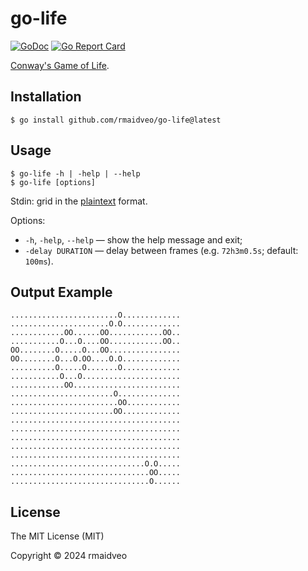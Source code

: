 # go-life

[![GoDoc](https://godoc.org/github.com/rmaidveo/go-life?status.svg)](https://godoc.org/github.com/rmaidveo/go-life)
[![Go Report Card](https://goreportcard.com/badge/github.com/rmaidveo/go-life)](https://goreportcard.com/report/github.com/rmaidveo/go-life)

[Conway's Game of Life](https://en.wikipedia.org/wiki/Conway's_Game_of_Life).

## Installation

```
$ go install github.com/rmaidveo/go-life@latest
```

## Usage

```
$ go-life -h | -help | --help
$ go-life [options]
```

Stdin: grid in the [plaintext](https://www.conwaylife.com/wiki/Plaintext) format.

Options:

- `-h`, `-help`, `--help` &mdash; show the help message and exit;
- `-delay DURATION` &mdash; delay between frames (e.g. `72h3m0.5s`; default: `100ms`).

## Output Example

```
........................O.............
......................O.O.............
............OO......OO............OO..
...........O...O....OO............OO..
OO........O.....O...OO................
OO........O...O.OO....O.O.............
..........O.....O.......O.............
...........O...O......................
............OO........................
.......................O..............
........................OO............
.......................OO.............
......................................
......................................
......................................
......................................
......................................
..............................O.O.....
...............................OO.....
...............................O......
```

## License

The MIT License (MIT)

Copyright &copy; 2024 rmaidveo
